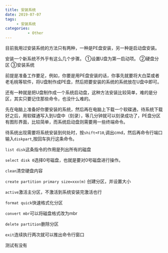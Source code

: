 ```yaml
---
title: 安装系统
date: 2019-07-07
tags: 
     - 安装系统
categories:
          - Other
---
```

目前我用过安装系统的方法只有两种，一种是PE盘安装，另一种是启动盘安装。

安装一个新系统不外乎有这么几个步骤。
①设置U盘为第一启动项。
②硬盘分区
③安装系统

前提是准备工作要足，例如，你要是用PE盘安装的话，你事先就要将大白菜或者老毛桃等软件，将U盘制作成PE盘，然后把要安装的系统的系统放在U盘中即可。

还有一种就是把U盘制作成一个系统启动盘，这种方法安装比较简单，难的是分区，其实只要记住那些命令，也没什么难的。

先在电脑上准备好你要安装的系统，然后再在电脑上下载一个软碟通，待系统下载好之后，用软碟通写入到U盘中（刻录），等几分钟就可以刻录成功了，PE盘分区有图形界面，比较简单，而系统启动盘则需要用一些终端命令。

待系统出现需要将系统安装到何处时，按`shift+F10`,调出cmd，然后再命令行端口输入`diskpart`,按回车执行这条命令。

`list disk`这条指令的作用是列出所有的磁盘

`select disk 0`选择0号磁盘，也就是要对0号磁盘进行操作。

`clean`清空硬盘内容

`create partition primary size=xxx(m)` 创建分区，并设置大小

`active`激活主分区，不激活到系统安装完激活也行

`format quick`快速格式化分区

`convert mbr`可以将磁盘格式改为mbr

`delete partition`删除分区

`exit`连续执行两次就可以推出命令行窗口

测试有没有